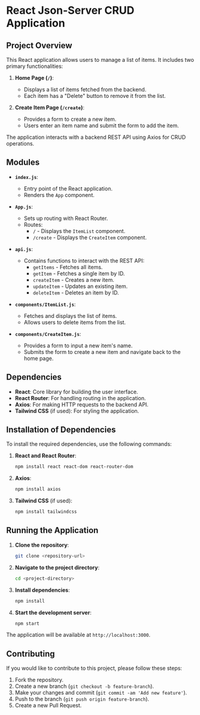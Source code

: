 # React Json-Server CRUD Application

## Project Overview

This React application allows users to manage a list of items. It includes two primary functionalities:

1. **Home Page (`/`)**:
   - Displays a list of items fetched from the backend.
   - Each item has a "Delete" button to remove it from the list.

2. **Create Item Page (`/create`)**:
   - Provides a form to create a new item.
   - Users enter an item name and submit the form to add the item.

The application interacts with a backend REST API using Axios for CRUD operations.

## Modules

- **`index.js`**:
  - Entry point of the React application.
  - Renders the `App` component.

- **`App.js`**:
  - Sets up routing with React Router.
  - Routes:
    - `/` - Displays the `ItemList` component.
    - `/create` - Displays the `CreateItem` component.

- **`api.js`**:
  - Contains functions to interact with the REST API:
    - `getItems` - Fetches all items.
    - `getItem` - Fetches a single item by ID.
    - `createItem` - Creates a new item.
    - `updateItem` - Updates an existing item.
    - `deleteItem` - Deletes an item by ID.

- **`components/ItemList.js`**:
  - Fetches and displays the list of items.
  - Allows users to delete items from the list.

- **`components/CreateItem.js`**:
  - Provides a form to input a new item's name.
  - Submits the form to create a new item and navigate back to the home page.

## Dependencies

- **React**: Core library for building the user interface.
- **React Router**: For handling routing in the application.
- **Axios**: For making HTTP requests to the backend API.
- **Tailwind CSS** (if used): For styling the application.

## Installation of Dependencies

To install the required dependencies, use the following commands:

1. **React and React Router**:
    ```bash
    npm install react react-dom react-router-dom
    ```

2. **Axios**:
    ```bash
    npm install axios
    ```

3. **Tailwind CSS** (if used):
    ```bash
    npm install tailwindcss
    ```

## Running the Application

1. **Clone the repository**:
    ```bash
    git clone <repository-url>
    ```

2. **Navigate to the project directory**:
    ```bash
    cd <project-directory>
    ```

3. **Install dependencies**:
    ```bash
    npm install
    ```

4. **Start the development server**:
    ```bash
    npm start
    ```

The application will be available at `http://localhost:3000`.

## Contributing

If you would like to contribute to this project, please follow these steps:

1. Fork the repository.
2. Create a new branch (`git checkout -b feature-branch`).
3. Make your changes and commit (`git commit -am 'Add new feature'`).
4. Push to the branch (`git push origin feature-branch`).
5. Create a new Pull Request.
